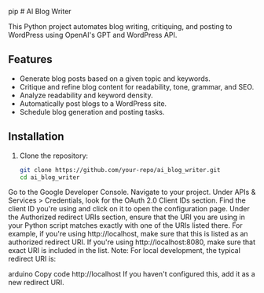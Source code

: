 pip # AI Blog Writer

This Python project automates blog writing, critiquing, and posting to WordPress using OpenAI's GPT and WordPress API.

## Features
- Generate blog posts based on a given topic and keywords.
- Critique and refine blog content for readability, tone, grammar, and SEO.
- Analyze readability and keyword density.
- Automatically post blogs to a WordPress site.
- Schedule blog generation and posting tasks.

## Installation
1. Clone the repository:
   ```bash
   git clone https://github.com/your-repo/ai_blog_writer.git
   cd ai_blog_writer


Go to the Google Developer Console.
Navigate to your project.
Under APIs & Services > Credentials, look for the OAuth 2.0 Client IDs section.
Find the client ID you're using and click on it to open the configuration page.
Under the Authorized redirect URIs section, ensure that the URI you are using in your Python script matches exactly with one of the URIs listed there.
For example, if you're using http://localhost, make sure that this is listed as an authorized redirect URI.
If you're using http://localhost:8080, make sure that exact URI is included in the list.
Note: For local development, the typical redirect URI is:

arduino
Copy code
http://localhost
If you haven't configured this, add it as a new redirect URI.
